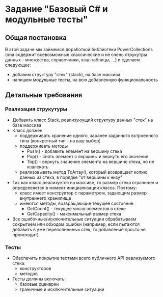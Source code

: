 # Задание "Базовый C# и модульные тесты"

## Общая постановка
В этой задаче мы займемся доработкой библиотеки PowerCollections (она содержит всевозможные классические и не очень струкутры данных - множества, справочники, хэш-таблицы, ...) и сделаем следующее:
- добавим структуру "стек" (stack), на базе массива
- напишем модульные тесты, на всю добавленную функциональность

## Детальные требования
### Реализация струкутуры
- Добавить класс Stack, реализуюущий структуру данных "стек" на базе массива
- Класс должен 
    - поддерживать хранение одного, заранее заданного встроенного типа (конкретный тип - на ваш выбор)
    - поддерживать методы
        - Push() - добавить элемент на вершину стека
        - Pop() - снять элемент с вершины и вернуть его значение
        - Top() - вернуть значение элемента на вершине стека, но не извлекать
    - реализовывать метод ToArray(), который возвращает копию данных из стека, в порядке "от вершины к низу"
- Так как класс реализуется на массиве, то размер стека ограничен и определеяется в момент инициализации класса. Поэтому:
    - класс имеет конструктор с параметром, задающим размер внутреннего хранилища
    - имеются методы, возвращающие текущее состояние:
        - GetCount() - текущее число элементов в стеке
        - GetCapacity() - максимальный размер стека
- Все ошибочные/исключительные ситуации обрабатываем сокрытием или обходом ошибки (например, если пытаются добавить в уже переполненный стек, то добавление просто не происходит)

### Тесты
- Обеспечить покрытие тестами всего публичного API реализуемого стека:
    - конструкторов
    - методов
- Тесты должны включать:
    - базовые сценарии
    - граничные и исключительные ситуации
